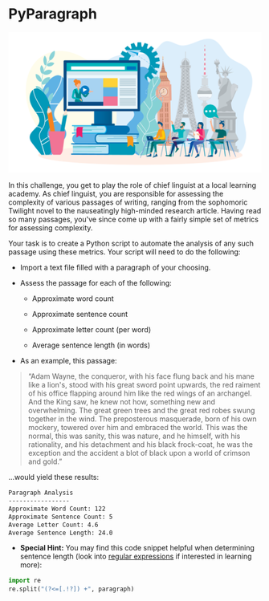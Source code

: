 # PyParagraph

![Language](Images/language.png)

In this challenge, you get to play the role of chief linguist at a local learning academy. As chief 
linguist, you are responsible for assessing the complexity of various passages of writing, ranging 
from the sophomoric Twilight novel to the nauseatingly high-minded research article. Having read so 
many passages, you've since come up with a fairly simple set of metrics for assessing complexity.

Your task is to create a Python script to automate the analysis of any such passage using these 
metrics. Your script will need to do the following:

* Import a text file filled with a paragraph of your choosing.

* Assess the passage for each of the following:

  * Approximate word count

  * Approximate sentence count

  * Approximate letter count (per word)

  * Average sentence length (in words)

* As an example, this passage:

> “Adam Wayne, the conqueror, with his face flung back and his mane like a lion's, stood with his 
>great sword point upwards, the red raiment of his office flapping around him like the red wings of 
>an archangel. And the King saw, he knew not how, something new and overwhelming. The great green 
>trees and the great red robes swung together in the wind. The preposterous masquerade, born of his
 own mockery, towered over him and embraced the world. This was the normal, this was sanity, this was 
 nature, and he himself, with his rationality, and his detachment and his black frock-coat, he was the
  exception and the accident a blot of black upon a world of crimson and gold.”

...would yield these results:

```output
Paragraph Analysis
-----------------
Approximate Word Count: 122
Approximate Sentence Count: 5
Average Letter Count: 4.6
Average Sentence Length: 24.0
```

* **Special Hint:** You may find this code snippet helpful when determining sentence length 
(look into [regular expressions](https://en.wikipedia.org/wiki/Regular_expression) if interested in 
learning more):

```python
import re
re.split("(?<=[.!?]) +", paragraph)
```
